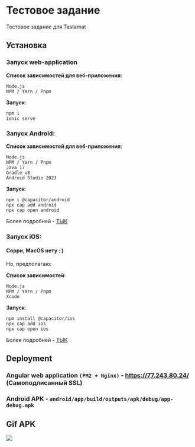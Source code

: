 # Тестовое задание

Тестовое задание для Tastamat

## Установка
### Запуск web-application
**Список зависимостей для веб-приложения**:
```
Node.js
NPM / Yarn / Pnpm
```

**Запуск**:
```
npm i
ionic serve
```


### Запуск Android:
**Список зависимостей для веб-приложения**:
```
Node.js
NPM / Yarn / Pnpm
Java 17
Gradle v8
Android Studio 2023
```

**Запуск**:
```
npm i @capacitor/android
npx cap add android
npx cap open android
```
Более подробней - [ТЫК](https://capacitorjs.com/docs/android)

### Запуск iOS:
#### Сорри, MacOS нету : )

Но, предполагаю:

**Список зависимостей**:
```
Node.js
NPM / Yarn / Pnpm
Xcode
```

**Запуск**:
```
npm install @capacitor/ios
npx cap add ios
npx cap open ios
```
Более подробней - [ТЫК](https://capacitorjs.com/docs/ios) 

## Deployment

### Angular web application `(PM2 + Nginx)` - https://77.243.80.24/ (Самоподписанный SSL)
### Android APK - `android/app/build/outputs/apk/debug/app-debug.apk`

## Gif APK
![](https://github.com/DiZiNnEs/tastamat-tz/blob/master/gifs/result.gif)
